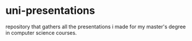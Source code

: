 # uni-presentations
repository that gathers all the presentations i made for my master's degree in computer science courses.
